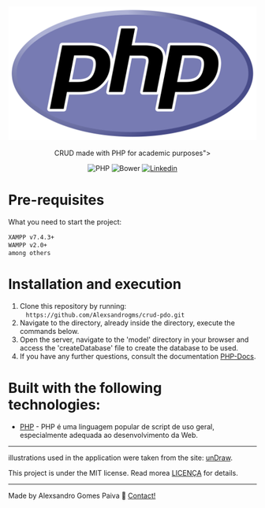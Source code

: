 <div align='center'>
<img src='./src/assets/php-logo.svg' />
<p>
    CRUD made with PHP for academic purposes">
</p> 
</div>

<div align = "center">

![PHP](https://img.shields.io/packagist/php-v/symfony/symfony?label=PHP)
![Bower](https://img.shields.io/bower/l/bootstrap)
<a href="https://www.linkedin.com/in/alexsandrogomes?lipi=urn%3Ali%3Apage%3Ad_flagship3_profile_view_base_contact_details%3BzYMpi8BiTcO1tlEsaI1lFw%3D%3D">
![Linkedin](https://img.shields.io/badge/linkedin-Alexsandro-blue)
</a>

</div>

# Pre-requisites

What you need to start the project:

```
XAMPP v7.4.3+
WAMPP v2.0+
among others
```

# Installation and execution

1. Clone this repository by running: <br>
      `https://github.com/Alexsandrogms/crud-pdo.git`
2. Navigate to the directory, already inside the directory, execute the commands below.
3. Open the server, navigate to the 'model' directory in your browser and access the 'createDatabase' file to create the database to be used.
4. If you have any further questions, consult the documentation [PHP-Docs](https://www.php.net/docs.php).

# Built with the following technologies:

- [PHP](https://www.php.net/) - PHP é uma linguagem popular de script de uso geral, especialmente adequada ao desenvolvimento da Web.

---

<p>

illustrations used in the application were taken from the site: [unDraw](https://undraw.co/).

</p>

This project is under the MIT license. Read morea [LICENÇA](https://github.com/Alexsandrogms/crud-PDO/blob/master/LICENSE.md) for details.

---

Made by Alexsandro Gomes Paiva :facepunch: [Contact!](https://www.linkedin.com/in/alexsandrogomes?lipi=urn%3Ali%3Apage%3Ad_flagship3_profile_view_base_contact_details%3BzYMpi8BiTcO1tlEsaI1lFw%3D%3D)
